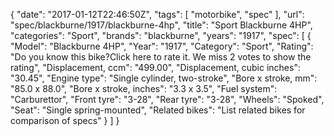 {
    "date": "2017-01-12T22:46:50Z",
    "tags": [
        "motorbike",
        "spec"
    ],
    "url": "spec\/blackburne\/1917\/blackburne-4hp",
    "title": "Sport Blackburne 4HP",
    "categories": "Sport",
    "brands": "blackburne",
    "years": "1917",
    "spec": [
        {
            "Model": "Blackburne 4HP",
            "Year": "1917",
            "Category": "Sport",
            "Rating": "Do you know this bike?Click here to rate it. We miss 2 votes to show the rating",
            "Displacement, ccm": "499.00",
            "Displacement, cubic inches": "30.45",
            "Engine type": "Single cylinder, two-stroke",
            "Bore x stroke, mm": "85.0 x 88.0",
            "Bore x stroke, inches": "3.3 x 3.5",
            "Fuel system": "Carburettor",
            "Front tyre": "3-28",
            "Rear tyre": "3-28",
            "Wheels": "Spoked",
            "Seat": "Single spring-mounted",
            "Related bikes": "List related bikes for comparison of specs"
        }
    ]
}